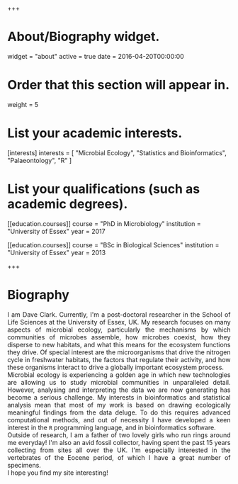 +++
# About/Biography widget.
widget = "about"
active = true
date = 2016-04-20T00:00:00

# Order that this section will appear in.
weight = 5

# List your academic interests.
[interests]
  interests = [
    "Microbial Ecology",
    "Statistics and Bioinformatics",
    "Palaeontology",
    "R"
  ]

# List your qualifications (such as academic degrees).
[[education.courses]]
  course = "PhD in Microbiology"
  institution = "University of Essex"
  year = 2017

[[education.courses]]
  course = "BSc in Biological Sciences"
  institution = "University of Essex"
  year = 2013

+++

# Biography
<div style="text-align: justify">
I am Dave Clark. Currently, I'm a post-doctoral researcher in the School of Life Sciences at the University of Essex, UK. My research focuses on many aspects of microbial ecology, particularly the mechanisms by which communities of microbes assemble, how microbes coexist, how they disperse to new habitats, and what this means for the ecosystem functions they drive. Of special interest are the microorganisms that drive the nitrogen cycle in freshwater habitats, the factors that regulate their activity, and how these organisms interact to drive a globally important ecosystem process.
<br/>
Microbial ecology is experiencing a golden age in which new technologies are allowing us to study microbial communities in unparalleled detail. However, analysing and interpreting the data we are now generating has become a serious challenge. My interests in bioinformatics and statistical analysis mean that most of my work is based on drawing ecologically meaningful findings from the data deluge. To do this requires advanced computational methods, and out of necessity I have developed a keen interest in the <code>R</code> programming language, and in bioinformatics software.
<br/>
Outside of research, I am a father of two lovely girls who run rings around me everyday! I'm also an avid fossil collector, having spent the past 15 years collecting from sites all over the UK. I'm especially interested in the vertebrates of the Eocene period, of which I have a great number of specimens.
<br/>
I hope you find my site interesting!
</div>
